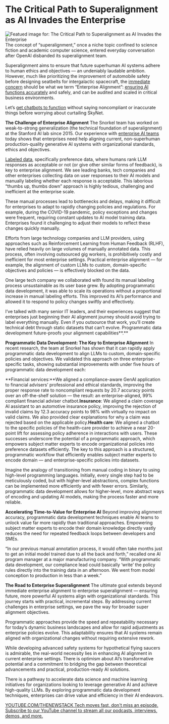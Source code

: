 # The Critical Path to Superalignment as AI Invades the Enterprise
![Featued image for: The Critical Path to Superalignment as AI Invades the Enterprise](https://cdn.thenewstack.io/media/2024/07/a7f3c072-tree-3095703_1280-1024x682.jpg)
The concept of “superalignment,” once a niche topic confined to science fiction and academic computer science, entered everyday conversation after OpenAI disbanded its superalignment team.

Superalignment aims to ensure that future superhuman AI systems adhere to human ethics and objectives — an undeniably laudable ambition. However, much like prioritizing the improvement of automobile safety before designing seatbelts for intergalactic spacecraft, the [immediate concern](https://thenewstack.io/entrepreneurship-for-engineers-why-team-alignment-matters/) should be what we term “Enterprise Alignment”: [ensuring AI functions accurately](https://thenewstack.io/yes-orchestration-is-for-ai-too/) and safely, and can be audited and scaled in critical business environments.

Let’s [get chatbots to function](https://thenewstack.io/building-smarter-chatbots-with-advanced-language-models/) without saying noncompliant or inaccurate things before worrying about curtailing SkyNet.

**The Challenge of Enterprise Alignment**
The Snorkel team has worked on weak-to-strong generalization (the technical foundation of superalignment) at the Stanford AI lab since 2015. Our experience with [enterprise AI teams](https://thenewstack.io/enterprise-ai-requires-a-lean-mean-data-machine/) today shows that enterprises need help aligning current, non-superhuman production-quality generative AI systems with organizational standards, ethics and objectives.

[Labeled data](https://thenewstack.io/the-new-face-of-data-quality-anomalo-and-automated-monitoring/), specifically preference data, where humans rank LLM responses as acceptable or not (or give other similar forms of feedback), is key to enterprise alignment.
We see leading banks, tech companies and other enterprises collecting data on user responses to their AI models and manually labeling whether each response is acceptable. This laborious “thumbs up, thumbs down” approach is highly tedious, challenging and inefficient at the enterprise scale.

These manual processes lead to bottlenecks and delays, making it difficult for enterprises to adapt to rapidly changing policies and regulations. For example, during the COVID-19 pandemic, policy exceptions and changes were frequent, requiring constant updates to AI model training data. Enterprises found it challenging to adjust their models to reflect these changes quickly manually.

Efforts from large technology companies and LLM providers, using approaches such as Reinforcement Learning from Human Feedback (RLHF), have relied heavily on large volumes of manually annotated data. This process, often involving outsourced gig workers, is prohibitively costly and inefficient for most enterprise settings. Practical enterprise alignment — for example, the alignment of custom LLMs to custom, domain-specific objectives and policies — is effectively blocked on the data.

One large tech company we collaborated with found its manual labeling process unsustainable as its user base grew. By adopting programmatic data development, it was able to scale its operations without a proportional increase in manual labeling efforts. This improved its AI’s performance and allowed it to respond to policy changes swiftly and effectively.

I’ve talked with many senior IT leaders, and their experiences suggest that enterprises just beginning their AI alignment journey should avoid trying to label everything manually. Even if you outsource that work, you’ll create technical debt through static datasets that can’t evolve. Programmatic data development future-proofs your alignment capabilities**.**

**Programmatic Data Development: The Key to Enterprise Alignment**
In recent research, the team at Snorkel has shown that it can rapidly apply programmatic data development to align LLMs to custom, domain-specific policies and objectives. We validated this approach on three enterprise-specific tasks, showing substantial improvements with under five hours of programmatic data development each:

**Financial services:**We aligned a compliance-aware GenAI application to financial advisers’ professional and ethical standards, improving the proper response rate to noncompliant requests by 20.7 accuracy points over an off-the-shelf solution — the result: an enterprise-aligned, 99% compliant financial adviser chatbot.**Insurance**: We aligned a claim coverage AI assistant to an automotive insurance policy, improving the rejection of invalid claims by 12.3 accuracy points to 98% with virtually no impact on valid claims. We also provided clear explanations for why a claim was rejected based on the applicable policy.**Health care**: We aligned a chatbot to the specific policies of the health-care provider to achieve a near 20-point lift for assessing policy adherence in interactions with users.
These successes underscore the potential of a programmatic approach, which empowers subject matter experts to encode organizational policies into preference datasets efficiently. The key to this approach is a structured, programmatic workflow that efficiently enables subject matter experts to encode domain — and enterprise-specific policies into datasets.

Imagine the analogy of transitioning from manual coding in binary to using high-level programming languages. Initially, every single step had to be meticulously coded, but with higher-level abstractions, complex functions can be implemented more efficiently and with fewer errors. Similarly, programmatic data development allows for higher-level, more abstract ways of encoding and updating AI models, making the process faster and more reliable.

**Accelerating Time-to-Value for Enterprise AI**
Beyond improving alignment accuracy, programmatic data development techniques enable AI teams to unlock value far more rapidly than traditional approaches. Empowering subject matter experts to encode their domain knowledge directly vastly reduces the need for repeated feedback loops between developers and SMEs.

“In our previous manual annotation process, it would often take months just to get an initial model trained due to all the back and forth,” recalled one AI program manager at a major manufacturing company. “With programmatic data development, our compliance lead could basically ‘write’ the policy rules directly into the training data in an afternoon. We went from model conception to production in less than a week.”

**The Road to Enterprise Superalignment**
The ultimate goal extends beyond immediate enterprise alignment to enterprise superalignment — ensuring future, more powerful AI systems align with organizational standards. This journey starts with practical, incremental steps. By addressing current challenges in enterprise settings, we pave the way for broader super alignment objectives.

Programmatic approaches provide the speed and repeatability necessary for today’s dynamic business landscapes and allow for rapid adjustments as enterprise policies evolve. This adaptability ensures that AI systems remain aligned with organizational changes without requiring extensive rework.

While developing advanced safety systems for hypothetical flying saucers is admirable, the real-world necessity lies in enhancing AI alignment in current enterprise settings. There is optimism about AI’s transformative potential and a commitment to bridging the gap between theoretical advancements and practical, production-ready AI solutions.

There is a pathway to accelerate data science and machine learning initiatives for organizations looking to leverage generative AI and achieve high-quality LLMs. By exploring programmatic data development techniques, enterprises can drive value and efficiency in their AI endeavors.

[
YOUTUBE.COM/THENEWSTACK
Tech moves fast, don't miss an episode. Subscribe to our YouTube
channel to stream all our podcasts, interviews, demos, and more.
](https://youtube.com/thenewstack?sub_confirmation=1)